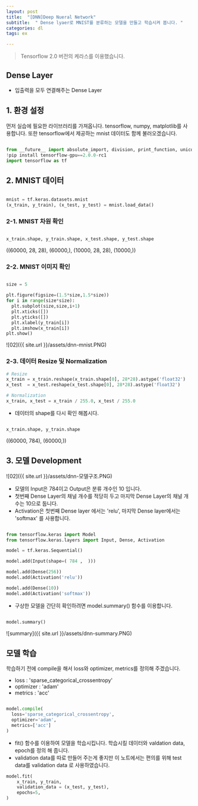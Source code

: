 ```yaml
---
layout: post
title:  "[DNN]Deep Nueral Network"
subtitle:  " Dense lyaer로 MNIST를 분류하는 모델을 만들고 학습시켜 봅니다. "
categories: dl
tags: ex

---
```


> Tensorflow 2.0 버전의 케라스를 이용했습니다.
 
## Dense Layer
* 입출력을 모두 연결해주는 Dense Layer

##  1. 환경 설정

먼저 실습에 필요한 라이브러리를 가져옵니다. tensorflow, numpy, matplotlib를 사용합니다. 또한 tensorflow에서 제공하는 mnist 데이터도 함께 불러오겠습니다. 

```python

from __future__ import absolute_import, division, print_function, unicode_literals
!pip install tensorflow-gpu==2.0.0-rc1
import tensorflow as tf

```


## 2. MNIST 데이터

```python

mnist = tf.keras.datasets.mnist
(x_train, y_train), (x_test, y_test) = mnist.load_data()

```

### 2-1. MNIST 차원 확인 

```python

x_train.shape, y_train.shape, x_test.shape, y_test.shape

```
((60000, 28, 28), (60000,), (10000, 28, 28), (10000,))

### 2-2. MNIST 이미지 확인

```python

size = 5

plt.figure(figsize=(1.5*size,1.5*size))
for i in range(size*size):
  plt.subplot(size,size,i+1)
  plt.xticks([])
  plt.yticks([])
  plt.xlabel(y_train[i])
  plt.imshow(x_train[i])
plt.show()

```

![02]({{ site.url }}/assets/dnn-mnist.PNG)


### 2-3. 데이터 Resize 및 Normalization

```python
# Resize
x_train = x_train.reshape(x_train.shape[0], 28*28).astype('float32')
x_test  = x_test.reshape(x_test.shape[0], 28*28).astype('float32')

# Normalization
x_train, x_test = x_train / 255.0, x_test / 255.0

```

* 데이터의 shape를 다시 확인 해봅시다. 

```python

x_train.shape, y_train.shape

```
((60000, 784), (60000,))

## 3. 모델 Development

![02]({{ site.url }}/assets/dnn-모델구조.PNG)

* 모델의 Input은 784이고 Output은 분류 개수인 10 입니다. 
* 첫번째 Dense Layer의 채널 개수를 적당히 두고 마지막 Dense Layer의 채널 개수는 10으로 둡니다. 
* Activation은 첫번째 Dense layer 에서는 'relu',  마지막 Dense layer에서는 'softmax' 를 사용합니다. 

```python

from tensorflow.keras import Model
from tensorflow.keras.layers import Input, Dense, Activation

model = tf.keras.Sequential()

model.add(Input(shape=( 784 ,  )))

model.add(Dense(256))
model.add(Activation('relu'))

model.add(Dense(10))
model.add(Activation('softmax'))

```

* 구상한 모델을 간단히 확인하려면 model.summary() 함수를 이용합니다. 

```python

model.summary()

```
![summary]({{ site.url }}/assets/dnn-summary.PNG)

## 모델 학습

학습하기 전에 compile을 해서 loss와 optimizer, metrics를 정의해 주겠습니다. 
* loss : 'sparse_categorical_crossentropy'
* optimizer : 'adam'
* metrics : 'acc'

```python

model.compile(
  loss='sparse_categorical_crossentropy',
  optimizer='adam',
  metrics=['acc']
)

```
* fit() 함수를 이용하여 모델을 학습시킵니다. 학습시킬 데이터와 valdation data, epoch를 정의 해 줍니다. 
* validation data를 따로 만들어 주는게 좋지만 이 노트에서는 편의를 위해 test data를 validation data 로 사용하였습니다. 

```python
model.fit(
    x_train, y_train, 
    validation_data = (x_test, y_test),
    epochs=5,
)
```
